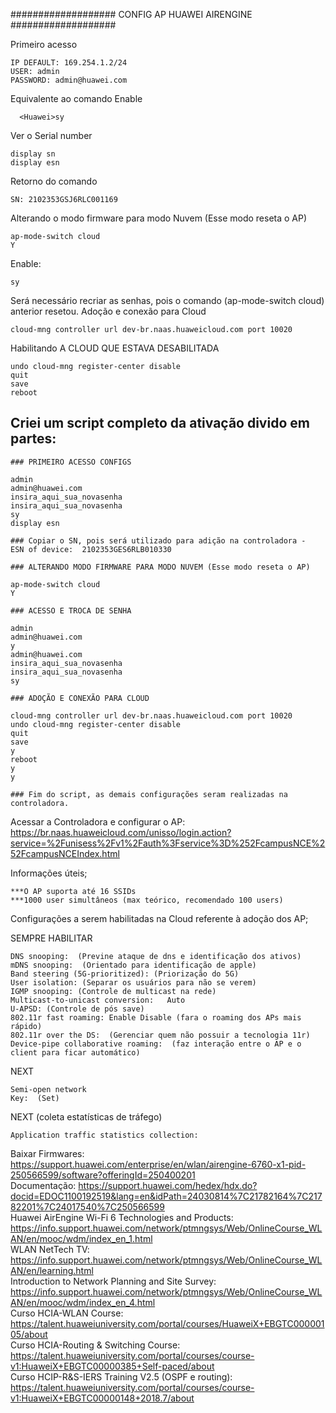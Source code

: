 ################### CONFIG AP HUAWEI AIRENGINE ###################

Primeiro acesso

    IP DEFAULT: 169.254.1.2/24   
    USER: admin   
    PASSWORD: admin@huawei.com     
 
Equivalente ao comando Enable   
      
      <Huawei>sy   

Ver o Serial number
   
    display sn   
    display esn  

Retorno do comando  
  
    SN: 2102353GSJ6RLC001169   
  
Alterando o modo firmware para modo Nuvem (Esse modo reseta o AP)
    
    ap-mode-switch cloud
    Y

Enable:

    sy

Será necessário recriar as senhas, pois o comando (ap-mode-switch cloud) anterior resetou.
Adoção e conexão para Cloud

    cloud-mng controller url dev-br.naas.huaweicloud.com port 10020

Habilitando A CLOUD QUE ESTAVA DESABILITADA

    undo cloud-mng register-center disable
    quit
    save
    reboot 

## Criei um script completo da ativação divido em partes:
        
    ### PRIMEIRO ACESSO CONFIGS

    admin
    admin@huawei.com
    insira_aqui_sua_novasenha
    insira_aqui_sua_novasenha
    sy
    display esn

    ### Copiar o SN, pois será utilizado para adição na controladora -  ESN of device:  2102353GES6RLB010330

    ### ALTERANDO MODO FIRMWARE PARA MODO NUVEM (Esse modo reseta o AP)

    ap-mode-switch cloud
    Y

    ### ACESSO E TROCA DE SENHA

    admin
    admin@huawei.com
    y
    admin@huawei.com
    insira_aqui_sua_novasenha
    insira_aqui_sua_novasenha
    sy

    ### ADOÇÃO E CONEXÃO PARA CLOUD

    cloud-mng controller url dev-br.naas.huaweicloud.com port 10020
    undo cloud-mng register-center disable
    quit
    save
    y
    reboot
    y
    y
     
    ### Fim do script, as demais configurações seram realizadas na controladora.
 
Acessar a Controladora e configurar o AP: https://br.naas.huaweicloud.com/unisso/login.action?service=%2Funisess%2Fv1%2Fauth%3Fservice%3D%252FcampusNCE%252FcampusNCEIndex.html

  Informações úteis;
  
    ***O AP suporta até 16 SSIDs
    ***1000 user simultâneos (max teórico, recomendado 100 users)

Configurações a serem habilitadas na Cloud referente à adoção dos AP;

SEMPRE HABILITAR  

    DNS snooping:  (Previne ataque de dns e identificação dos ativos)   
    mDNS snooping:  (Orientado para identificação de apple)  
    Band steering (5G-prioritized): (Priorização do 5G)   
    User isolation: (Separar os usuários para não se verem)   
    IGMP snooping: (Controle de multicast na rede)   
    Multicast-to-unicast conversion:   Auto   
    U-APSD: (Controle de pós save)    
    802.11r fast roaming: Enable Disable (fara o roaming dos APs mais rápido)   
    802.11r over the DS:  (Gerenciar quem não possuir a tecnologia 11r)    
    Device-pipe collaborative roaming:  (faz interação entre o AP e o client para ficar automático)   

NEXT 

    Semi-open network   
    Key:  (Set)    

NEXT (coleta estatísticas de tráfego)    

    Application traffic statistics collection:   
    
    
Baixar Firmwares: https://support.huawei.com/enterprise/en/wlan/airengine-6760-x1-pid-250566599/software?offeringId=250400201   
Documentação: https://support.huawei.com/hedex/hdx.do?docid=EDOC1100192519&lang=en&idPath=24030814%7C21782164%7C21782201%7C24017540%7C250566599   
Huawei AirEngine Wi-Fi 6 Technologies and Products: https://info.support.huawei.com/network/ptmngsys/Web/OnlineCourse_WLAN/en/mooc/wdm/index_en_1.html   
WLAN NetTech TV: https://info.support.huawei.com/network/ptmngsys/Web/OnlineCourse_WLAN/en/learning.html   
Introduction to Network Planning and Site Survey: https://info.support.huawei.com/network/ptmngsys/Web/OnlineCourse_WLAN/en/mooc/wdm/index_en_4.html   
Curso HCIA-WLAN Course: https://talent.huaweiuniversity.com/portal/courses/HuaweiX+EBGTC00000105/about   
Curso HCIA-Routing & Switching Course: https://talent.huaweiuniversity.com/portal/courses/course-v1:HuaweiX+EBGTC00000385+Self-paced/about   
Curso HCIP-R&S-IERS Training V2.5 (OSPF e routing): https://talent.huaweiuniversity.com/portal/courses/course-v1:HuaweiX+EBGTC00000148+2018.7/about   
